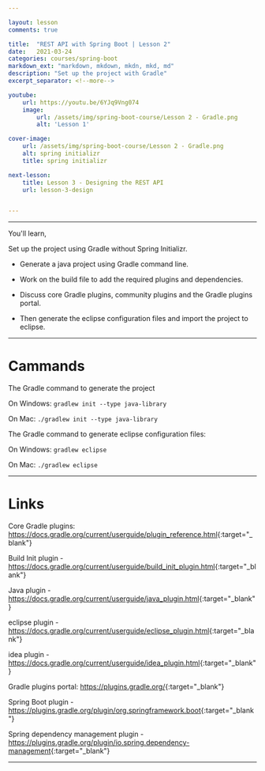 ```yaml
---

layout: lesson
comments: true

title:  "REST API with Spring Boot | Lesson 2"
date:   2021-03-24
categories: courses/spring-boot
markdown_ext: "markdown, mkdown, mkdn, mkd, md"
description: "Set up the project with Gradle"
excerpt_separator: <!--more-->

youtube:
    url: https://youtu.be/6YJq9Vng074
    image:
        url: /assets/img/spring-boot-course/Lesson 2 - Gradle.png
        alt: 'Lesson 1'

cover-image: 
    url: /assets/img/spring-boot-course/Lesson 2 - Gradle.png
    alt: spring initializr
    title: spring initializr

next-lesson:
    title: Lesson 3 - Designing the REST API
    url: lesson-3-design


---
```


<hr class="gray">

You'll learn,

Set up the project using Gradle without Spring Initializr.

- Generate a java project using Gradle command line.

- Work on the build file to add the required plugins and dependencies.

- Discuss core Gradle plugins, community plugins and the Gradle plugins portal.

- Then generate the eclipse configuration files and import the project to eclipse.


<hr class="gray">

# Cammands

The Gradle command to generate the project

On Windows: `gradlew init --type java-library`

On Mac: `./gradlew init --type java-library`



The Gradle command to generate eclipse configuration files:

On Windows:  `gradlew eclipse`

On Mac: `./gradlew eclipse`

<hr class="gray">

# Links

Core Gradle plugins: <https://docs.gradle.org/current/userguide/plugin_reference.html>{:target="_blank"}

Build Init plugin - <https://docs.gradle.org/current/userguide/build_init_plugin.html>{:target="_blank"}

Java plugin - <https://docs.gradle.org/current/userguide/java_plugin.html>{:target="_blank"}

eclipse plugin - <https://docs.gradle.org/current/userguide/eclipse_plugin.html>{:target="_blank"}

idea plugin - <https://docs.gradle.org/current/userguide/idea_plugin.html>{:target="_blank"}

Gradle plugins portal:  <https://plugins.gradle.org/>{:target="_blank"}

Spring Boot plugin - <https://plugins.gradle.org/plugin/org.springframework.boot>{:target="_blank"}

Spring dependency management plugin - <https://plugins.gradle.org/plugin/io.spring.dependency-management>{:target="_blank"}

<hr class="gray">



